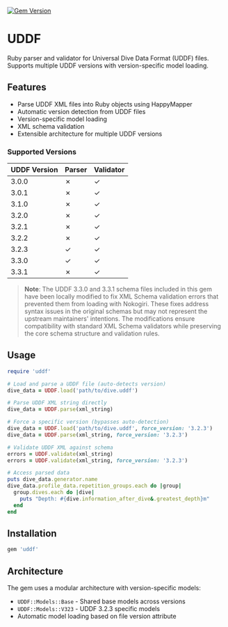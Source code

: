 [![Gem Version](https://badge.fury.io/rb/uddf.svg)](https://badge.fury.io/rb/uddf)

# UDDF

Ruby parser and validator for Universal Dive Data Format (UDDF) files. Supports multiple UDDF versions with version-specific model loading.

## Features

- Parse UDDF XML files into Ruby objects using HappyMapper
- Automatic version detection from UDDF files
- Version-specific model loading
- XML schema validation
- Extensible architecture for multiple UDDF versions

### Supported Versions

| UDDF Version | Parser | Validator |
|--------------|--------|-----------|
| 3.0.0        | ✗      | ✓         |
| 3.0.1        | ✗      | ✓         |
| 3.1.0        | ✗      | ✓         |
| 3.2.0        | ✗      | ✓         |
| 3.2.1        | ✗      | ✓         |
| 3.2.2        | ✗      | ✓         |
| 3.2.3        | ✓      | ✓         |
| 3.3.0        | ✓      | ✓         |
| 3.3.1        | ✗      | ✓         |

> **Note**: The UDDF 3.3.0 and 3.3.1 schema files included in this gem have been locally modified to fix XML Schema validation errors that prevented them from loading with Nokogiri. These fixes address syntax issues in the original schemas but may not represent the upstream maintainers' intentions. The modifications ensure compatibility with standard XML Schema validators while preserving the core schema structure and validation rules.

## Usage

```ruby
require 'uddf'

# Load and parse a UDDF file (auto-detects version)
dive_data = UDDF.load('path/to/dive.uddf')

# Parse UDDF XML string directly
dive_data = UDDF.parse(xml_string)

# Force a specific version (bypasses auto-detection)
dive_data = UDDF.load('path/to/dive.uddf', force_version: '3.2.3')
dive_data = UDDF.parse(xml_string, force_version: '3.2.3')

# Validate UDDF XML against schema
errors = UDDF.validate(xml_string)
errors = UDDF.validate(xml_string, force_version: '3.2.3')

# Access parsed data
puts dive_data.generator.name
dive_data.profile_data.repetition_groups.each do |group|
  group.dives.each do |dive|
    puts "Depth: #{dive.information_after_dive&.greatest_depth}m"
  end
end
```

## Installation

```ruby
gem 'uddf'
```

## Architecture

The gem uses a modular architecture with version-specific models:

- `UDDF::Models::Base` - Shared base models across versions
- `UDDF::Models::V323` - UDDF 3.2.3 specific models
- Automatic model loading based on file version attribute


